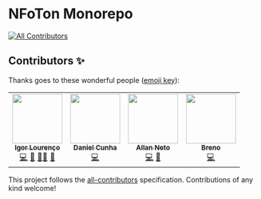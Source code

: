 # NFoTon Monorepo
<!-- ALL-CONTRIBUTORS-BADGE:START - Do not remove or modify this section -->
[![All Contributors](https://img.shields.io/badge/all_contributors-4-orange.svg?style=flat-square)](#contributors-)
<!-- ALL-CONTRIBUTORS-BADGE:END -->

## Contributors ✨

Thanks goes to these wonderful people ([emoji key](https://allcontributors.org/docs/en/emoji-key)):

<!-- ALL-CONTRIBUTORS-LIST:START - Do not remove or modify this section -->
<!-- prettier-ignore-start -->
<!-- markdownlint-disable -->
<table>
  <tr>
    <td align="center"><a href="https://github.com/igorlrnc"><img src="https://avatars.githubusercontent.com/u/43149318?v=4?s=100" width="100px;" alt=""/><br /><sub><b>Igor Lourenço</b></sub></a><br /><a href="https://github.com/FotonTech/NFoTon/commits?author=igorlrnc" title="Code">💻</a> <a href="#ideas-igorlrnc" title="Ideas, Planning, & Feedback">🤔</a> <a href="#mentoring-igorlrnc" title="Mentoring">🧑‍🏫</a> <a href="#projectManagement-igorlrnc" title="Project Management">📆</a></td>
    <td align="center"><a href="https://www.linkedin.com/in/danielcunhac/"><img src="https://avatars.githubusercontent.com/u/28742636?v=4?s=100" width="100px;" alt=""/><br /><sub><b>Daniel Cunha</b></sub></a><br /><a href="https://github.com/FotonTech/NFoTon/commits?author=danicunhac" title="Code">💻</a></td>
    <td align="center"><a href="https://github.com/allanneto"><img src="https://avatars.githubusercontent.com/u/54034635?v=4?s=100" width="100px;" alt=""/><br /><sub><b>Allan Neto</b></sub></a><br /><a href="https://github.com/FotonTech/NFoTon/commits?author=allanneto" title="Code">💻</a> <a href="#ideas-allanneto" title="Ideas, Planning, & Feedback">🤔</a></td>
    <td align="center"><a href="https://github.com/breno-sapucaia"><img src="https://avatars.githubusercontent.com/u/47859444?v=4?s=100" width="100px;" alt=""/><br /><sub><b>Breno</b></sub></a><br /><a href="https://github.com/FotonTech/NFoTon/commits?author=breno-sapucaia" title="Code">💻</a></td>
  </tr>
</table>

<!-- markdownlint-restore -->
<!-- prettier-ignore-end -->

<!-- ALL-CONTRIBUTORS-LIST:END -->

This project follows the [all-contributors](https://github.com/all-contributors/all-contributors) specification. Contributions of any kind welcome!